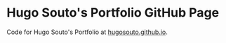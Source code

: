 # Hugo Souto's Portfolio GitHub Page

Code for Hugo Souto's Portfolio at [hugosouto.github.io](https://hugosouto.github.io/).
